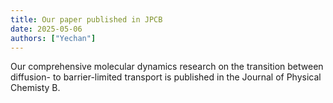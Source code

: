 ```yaml
---
title: Our paper published in JPCB
date: 2025-05-06
authors: ["Yechan"]
---
```

Our comprehensive molecular dynamics research on the transition between diffusion- to barrier-limited transport is published in the Journal of Physical Chemisty B. 